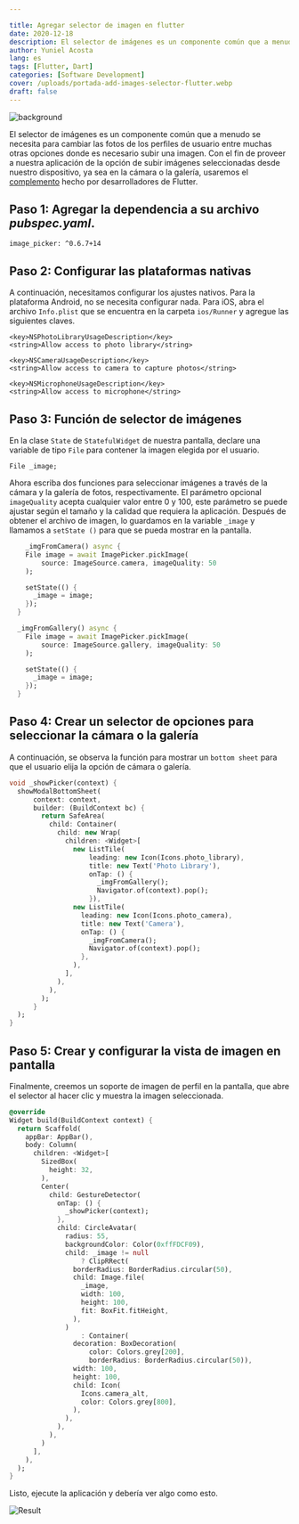 ```yaml
---

title: Agregar selector de imagen en flutter
date: 2020-12-18
description: El selector de imágenes es un componente común que a menudo necesitamos para los perfiles de usuario y otras cosas. Cómo agregar un selector de imágenes para aletear para seleccionar imágenes de la galería o la cámara.
author: Yuniel Acosta
lang: es
tags: [Flutter, Dart]
categories: [Software Development]
cover: /uploads/portada-add-images-selector-flutter.webp
draft: false
---
```


![background](/uploads/portada-add-images-selector-flutter.webp)

El selector de imágenes es un componente común que a menudo se necesita para cambiar las fotos de los perfiles de usuario entre muchas otras opciones donde es necesario subir una imagen. Con el fin de proveer a nuestra aplicación de la opción de subir imágenes seleccionadas desde nuestro dispositivo, ya sea en la cámara o la galería, usaremos el [complemento](https://pub.dev/packages/image_picker) hecho por desarrolladores de Flutter.

## **Paso 1**: Agregar la dependencia a su archivo **_pubspec.yaml_**.

    image_picker: ^0.6.7+14

## **Paso 2**: Configurar las plataformas nativas

A continuación, necesitamos configurar los ajustes nativos. Para la plataforma Android, no se necesita configurar nada. Para iOS, abra el archivo `Info.plist` que se encuentra en la carpeta `ios/Runner` y agregue las siguientes claves.

```text
<key>NSPhotoLibraryUsageDescription</key>
<string>Allow access to photo library</string>

<key>NSCameraUsageDescription</key>
<string>Allow access to camera to capture photos</string>

<key>NSMicrophoneUsageDescription</key>
<string>Allow access to microphone</string>
```

## **Paso 3**: Función de selector de imágenes

En la clase `State` de `StatefulWidget` de nuestra pantalla, declare una variable de tipo `File` para contener la imagen
elegida por el usuario.

    File _image;

Ahora escriba dos funciones para seleccionar imágenes a través de la cámara y la galería de fotos, respectivamente. El parámetro opcional `imageQuality` acepta cualquier valor entre 0 y 100, este parámetro se puede ajustar según el tamaño y la calidad que requiera la aplicación. Después de obtener el archivo de imagen, lo guardamos en la variable `_image` y llamamos a `setState ()` para que se pueda mostrar en la pantalla.

```dart
    _imgFromCamera() async {
    File image = await ImagePicker.pickImage(
        source: ImageSource.camera, imageQuality: 50
    );

    setState(() {
      _image = image;
    });
  }

  _imgFromGallery() async {
    File image = await ImagePicker.pickImage(
        source: ImageSource.gallery, imageQuality: 50
    );

    setState(() {
      _image = image;
    });
  }
```

## **Paso 4**: Crear un selector de opciones para seleccionar la cámara o la galería

A continuación, se observa la función para mostrar un `bottom sheet` para que el usuario elija la opción de cámara o galería.

```dart
void _showPicker(context) {
  showModalBottomSheet(
      context: context,
      builder: (BuildContext bc) {
        return SafeArea(
          child: Container(
            child: new Wrap(
              children: <Widget>[
                new ListTile(
                    leading: new Icon(Icons.photo_library),
                    title: new Text('Photo Library'),
                    onTap: () {
                      _imgFromGallery();
                      Navigator.of(context).pop();
                    }),
                new ListTile(
                  leading: new Icon(Icons.photo_camera),
                  title: new Text('Camera'),
                  onTap: () {
                    _imgFromCamera();
                    Navigator.of(context).pop();
                  },
                ),
              ],
            ),
          ),
        );
      }
  );
}
```

## **Paso 5**: Crear y configurar la vista de imagen en pantalla

Finalmente, creemos un soporte de imagen de perfil en la pantalla, que abre el selector al hacer clic y muestra la imagen seleccionada.

```dart
@override
Widget build(BuildContext context) {
  return Scaffold(
    appBar: AppBar(),
    body: Column(
      children: <Widget>[
        SizedBox(
          height: 32,
        ),
        Center(
          child: GestureDetector(
            onTap: () {
              _showPicker(context);
            },
            child: CircleAvatar(
              radius: 55,
              backgroundColor: Color(0xffFDCF09),
              child: _image != null
                  ? ClipRRect(
                borderRadius: BorderRadius.circular(50),
                child: Image.file(
                  _image,
                  width: 100,
                  height: 100,
                  fit: BoxFit.fitHeight,
                ),
              )
                  : Container(
                decoration: BoxDecoration(
                    color: Colors.grey[200],
                    borderRadius: BorderRadius.circular(50)),
                width: 100,
                height: 100,
                child: Icon(
                  Icons.camera_alt,
                  color: Colors.grey[800],
                ),
              ),
            ),
          ),
        )
      ],
    ),
  );
}

```

Listo, ejecute la aplicación y debería ver algo como esto.

![Result](/uploads/resultado.gif)
